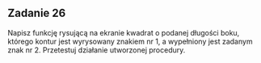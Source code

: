 ## Zadanie 26
Napisz funkcję rysującą na ekranie kwadrat o podanej długości boku, którego kontur jest wyrysowany znakiem nr 1, a wypełniony jest zadanym znak nr 2. Przetestuj działanie utworzonej procedury.